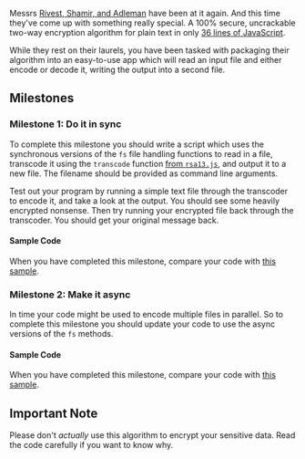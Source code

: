 Messrs [Rivest, Shamir, and Adleman](https://en.wikipedia.org/wiki/RSA_%28cryptosystem%29) have been at it again.  And this time they've come up with something really special.  A 100% secure, uncrackable two-way encryption algorithm for plain text in only [36 lines of JavaScript](https://gist.github.com/oampo/e1ff775c04e79e1385d8).

While they rest on their laurels, you have been tasked with packaging their algorithm into an easy-to-use app which will read an input file and either encode or decode it, writing the output into a second file.

## Milestones

### Milestone 1: Do it in sync

To complete this milestone you should write a script which uses the synchronous versions of the `fs` file handling functions to read in a file, transcode it using the `transcode` function [from `rsa13.js`](https://gist.github.com/oampo/e1ff775c04e79e1385d8), and output it to a new file.  The filename should be provided as command line arguments.

Test out your program by running a simple text file through the transcoder to encode it, and take a look at the output.  You should see some heavily encrypted nonsense.  Then try running your encrypted file back through the transcoder.  You should get your original message back.

#### Sample Code

When you have completed this milestone, compare your code with [this sample](https://gist.github.com/oampo/f84acfdb4ab7c003a362).

### Milestone 2: Make it async

In time your code might be used to encode multiple files in parallel.  So to complete this milestone you should update your code to use the async versions of the `fs` methods.

#### Sample Code

When you have completed this milestone, compare your code with [this sample](https://gist.github.com/oampo/5a878d420fa954e7415a).

## Important Note

Please don't _actually_ use this algorithm to encrypt your sensitive data.  Read the code carefully if you want to know why.


